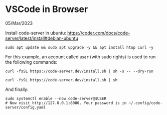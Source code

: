 # VSCode in Browser
05/Mar/2023


Install code-server in ubuntu: https://coder.com/docs/code-server/latest/install#debian-ubuntu

```
sudo apt update && sudo apt upgrade -y && apt install htop curl -y
```

For this example, an account called `user` (with sudo rights) is used to run the following commands:

```
curl -fsSL https://code-server.dev/install.sh | sh -s -- --dry-run

curl -fsSL https://code-server.dev/install.sh | sh
```

And finally:
```
sudo systemctl enable --now code-server@$USER
# Now visit http://127.0.0.1:8080. Your password is in ~/.config/code-server/config.yaml
```